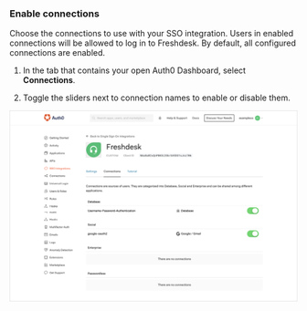 ### Enable connections

Choose the connections to use with your SSO integration. Users in enabled connections will be allowed to log in to Freshdesk. By default, all configured connections are enabled.

1. In the tab that contains your open Auth0 Dashboard, select **Connections**.

2. Toggle the sliders next to connection names to enable or disable them.

![Enable/Disable Connections](/media/articles/dashboard/sso-integrations/settings-connections-Freshdesk.png)